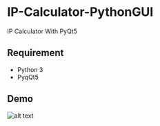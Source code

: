 # IP-Calculator-PythonGUI
IP Calculator With PyQt5

## Requirement
- Python 3
- PyqQt5

## Demo
![alt text](https://github.com/wival08/IP-Calculator-PythonGUI/blob/master/demo.png)
